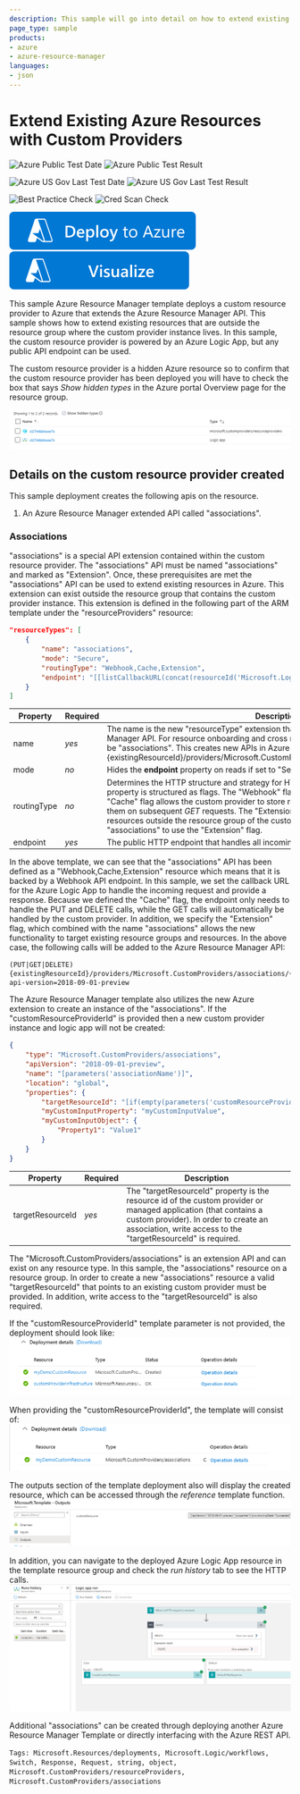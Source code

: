 ```yaml
---
description: This sample will go into detail on how to extend existing Azure resources and Resource Manager templates to add in custom workloads.
page_type: sample
products:
- azure
- azure-resource-manager
languages:
- json
---
```

# Extend Existing Azure Resources with Custom Providers

![Azure Public Test Date](https://azurequickstartsservice.blob.core.windows.net/badges/quickstarts/microsoft.customproviders/custom-rp-existing-resource-deployments/PublicLastTestDate.svg)
![Azure Public Test Result](https://azurequickstartsservice.blob.core.windows.net/badges/quickstarts/microsoft.customproviders/custom-rp-existing-resource-deployments/PublicDeployment.svg)

![Azure US Gov Last Test Date](https://azurequickstartsservice.blob.core.windows.net/badges/quickstarts/microsoft.customproviders/custom-rp-existing-resource-deployments/FairfaxLastTestDate.svg)
![Azure US Gov Last Test Result](https://azurequickstartsservice.blob.core.windows.net/badges/quickstarts/microsoft.customproviders/custom-rp-existing-resource-deployments/FairfaxDeployment.svg)

![Best Practice Check](https://azurequickstartsservice.blob.core.windows.net/badges/quickstarts/microsoft.customproviders/custom-rp-existing-resource-deployments/BestPracticeResult.svg)
![Cred Scan Check](https://azurequickstartsservice.blob.core.windows.net/badges/quickstarts/microsoft.customproviders/custom-rp-existing-resource-deployments/CredScanResult.svg)

[![Deploy To Azure](https://raw.githubusercontent.com/Azure/azure-quickstart-templates/master/1-CONTRIBUTION-GUIDE/images/deploytoazure.svg?sanitize=true)](https://portal.azure.com/#create/Microsoft.Template/uri/https%3A%2F%2Fraw.githubusercontent.com%2FAzure%2Fazure-quickstart-templates%2Fmaster%2Fquickstarts%2Fmicrosoft.customproviders%2Fcustom-rp-existing-resource-deployments%2Fazuredeploy.json)  [![Visualize](https://raw.githubusercontent.com/Azure/azure-quickstart-templates/master/1-CONTRIBUTION-GUIDE/images/visualizebutton.svg?sanitize=true)](http://armviz.io/#/?load=https%3A%2F%2Fraw.githubusercontent.com%2FAzure%2Fazure-quickstart-templates%2Fmaster%2Fquickstarts%2Fmicrosoft.customproviders%2Fcustom-rp-existing-resource-deployments%2Fazuredeploy.json)

This sample Azure Resource Manager template deploys a custom resource provider to Azure that extends the Azure Resource Manager API. This sample shows how to extend existing resources that are outside the resource group where the custom provider instance lives. In this sample, the custom resource provider is powered by an Azure Logic App, but any public API endpoint can be used.

The custom resource provider is a hidden Azure resource so to confirm that the custom resource provider has been deployed you will have to check the box that says *Show hidden types* in the Azure portal Overview page for the resource group.

![](images/showhidden.png)

## Details on the custom resource provider created

This sample deployment creates the following apis on the resource.

1) An Azure Resource Manager extended API called "associations".

### Associations

"associations" is a special API extension contained within the custom resource provider. The "associations" API must be named "associations" and marked as "Extension". Once, these prerequisites are met the "associations" API can be used to extend existing resources in Azure. This extension can exist outside the resource group that contains the custom provider instance. This extension is defined in the following part of the ARM template under the "resourceProviders" resource:

```json
"resourceTypes": [
    {
        "name": "associations",
        "mode": "Secure",
        "routingType": "Webhook,Cache,Extension",
        "endpoint": "[[listCallbackURL(concat(resourceId('Microsoft.Logic/workflows', parameters('logicAppName')), '/triggers/CustomProviderWebhook'), '2017-07-01').value]"
    }
]
```

| Property | Required | Description |
|---|---|---|
| name | *yes* | The name is the new "resourceType" extension that is added to the Azure Resource Manager API. For resource onboarding and cross resource group extension, the name must be "associations". This creates new APIs in Azure off any resource type. Example: {existingResourceId}/providers/Microsoft.CustomProviders/**associations**/{associationName} |
| mode | *no* | Hides the **endpoint** property on reads if set to "Secure". |
| routingType | *no* | Determines the HTTP structure and strategy for HTTP requests to the **endpoint**. The property is structured as flags. The "Webhook" flag changes all requests to *POST*. The "Cache" flag allows the custom provider to store request responses and automatically return them on subsequent *GET* requests. The "Extension" flag allows this type to extend existing resources outside the resource group of the custom provider. The name must be set to "associations" to use the "Extension" flag. |
| endpoint | *yes* | The public HTTP endpoint that handles all incoming reuqests. |

In the above template, we can see that the "associations" API has been defined as a "Webhook,Cache,Extension" resource which means that it is backed by a Webhook API endpoint. In this sample, we set the callback URL for the Azure Logic App to handle the incoming request and provide a response. Because we defined the "Cache" flag, the endpoint only needs to handle the PUT and DELETE calls, while the GET calls will automatically be handled by the custom provider. In addition, we specify the "Extension" flag, which combined with the name "associations" allows the new functionality to target existing resource groups and resources. In the above case, the following calls will be added to the Azure Resource Manager API:

```
(PUT|GET|DELETE) {existingResourceId}/providers/Microsoft.CustomProviders/associations/{associationName}?api-version=2018-09-01-preview
```

The Azure Resource Manager template also utilizes the new Azure extension to create an instance of the "associations". If the "customResourceProviderId" is provided then a new custom provider instance and logic app will not be created:

```json
{
    "type": "Microsoft.CustomProviders/associations",
    "apiVersion": "2018-09-01-preview",
    "name": "[parameters('associationName')]",
    "location": "global",
    "properties": {
        "targetResourceId": "[if(empty(parameters('customResourceProviderId')), reference('customProviderInfrastructureTemplate').outputs.customProviderResourceId.value, parameters('customResourceProviderId'))]",
        "myCustomInputProperty": "myCustomInputValue",
        "myCustomInputObject": {
            "Property1": "Value1"
        }
    }
}
```

| Property | Required | Description |
|---|---|---|
| targetResourceId | *yes* | The "targetResourceId" property is the resource id of the custom provider or managed application (that contains a custom provider). In order to create an association, write access to the "targetResourceId" is required. |

The "Microsoft.CustomProviders/associations" is an extension API and can exist on any resource type. In this sample, the "associations" resource on a resource group. In order to create a new "associations" resource a valid "targetResourceId" that points to an existing custom provider must be provided. In addition, write access to the "targetResourceId" is also required.

If the "customResourceProviderId" template parameter is not provided, the deployment should look like:
![](images/createdcustomprovider.PNG)

When providing the "customResourceProviderId", the template will consist of:
![](images/createdassociationresource.PNG)

The outputs section of the template deployment also will display the created resource, which can be accessed through the *reference* template function.
![](images/customresourcetemplateoutput.png)

In addition, you can navigate to the deployed Azure Logic App resource in the template resource group and check the *run history* tab to see the HTTP calls.
![](images/logicapprun.png)

Additional "associations" can be created through deploying another Azure Resource Manager Template or directly interfacing with the Azure REST API.

`Tags: Microsoft.Resources/deployments, Microsoft.Logic/workflows, Switch, Response, Request, string, object, Microsoft.CustomProviders/resourceProviders, Microsoft.CustomProviders/associations`
